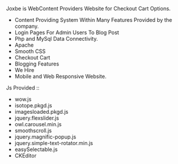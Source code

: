  Joxbe is WebContent Providers Website for Checkout Cart Options.

   * Content Providing System Within Many Features Provided by the company.
   * Login Pages For Admin Users To Blog Post
   * Php and MySql Data Connectivity.
   * Apache
   * Smooth CSS
   * Checkout Cart
   * Blogging Features
   * We Hire
   * Mobile and Web Responsive Website.
 
 Js Provided ::
 
   * wow.js
   * isotope.pkgd.js
   * imagesloaded.pkgd.js
   * jquery.flexslider.js
   * owl.carousel.min.js
   * smoothscroll.js
   * jquery.magnific-popup.js    
   * jquery.simple-text-rotator.min.js
   * easySelectable.js
   * CKEditor
